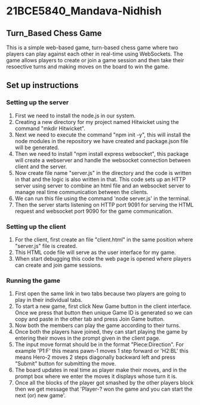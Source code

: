 # 21BCE5840_Mandava-Nidhish

## Turn_Based Chess Game
This is a simple web-based game, turn-based chess game where two players can play against each other in real-time using WebSockets. The game allows players to create or join a game session and then take their resoective turns and making moves on the board to win the game.

## Set up instructions

### Setting up the server
1. First we need to install the node.js in our system.
2. Creating a new directory for my project named Hitwicket using the command "mkdir Hitwicket".
3. Next we need to execute the command "npm init -y", this will install the node modules in the repository we have created and package.json file will be generated.
4. Then we need to install "npm install express websocket", this package will create a webserver and handle the websocket connection between client and the server.
5. Now create file name "server.js" in the directory and the code is written in that and the logic is also written in that. This code sets up an HTTP server using server to combine an html file and an websocket server to manage real time communication between the clients.
6. We can run this file using the command 'node server.js' in the terminal.
7. Then the server starts listening on HTTP port 9091 for serving the HTML request and websocket port 9090 for the game communication.

### Setting up the client
1. For the client, first create an file "client.html" in the same position where "server.js" file is created.
2. This HTML code file will serve as the user interface for my game.
3. When start debugging this code the web page is opened where players can create and join game sessions.

### Running the game
1. First open the same link in two tabs because two players are going to play in their individual tabs.
2. To start a new game, first click New Game button in the client interface. Once we press that button then unique Game ID is generated so we can copy and paste in the other tab and press Join Game button.
3. Now both the members can play the game according to their turns.
4. Once both the players have joined, they can start playing the game by entering their moves in the prompt given in the client page.
5. The input move format should be in the format "Piece:Direction". For example 'P1:F' this means pawn-1 moves 1 step forward or 'H2:BL' this means Hero-2 moves 2 steps diagonally backward left and press "Submit" button for submitting the move.
6. The board updates in real time as player make their moves, and in the prompt box where we enter the moves  it displays whose turn it is.
7. Once all the blocks of the player got smashed by the other players block then we get message that 'Player-? won the game and you can start the next (or) new game'. 
